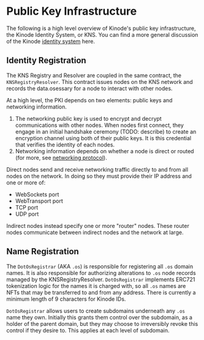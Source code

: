 # Public Key Infrastructure

The following is a high level overview of Kinode's public key infrastructure, the Kinode Identity System, or KNS.
You can find a more general discussion of the Kinode [identity system](./identity_system.md) here.

## Identity Registration

The KNS Registry and Resolver are coupled in the same contract, the `KNSRegistryResolver`.
This contract issues nodes on the KNS network and records the data.osessary for a node to interact with other nodes.

At a high level, the PKI depends on two elements: public keys and networking information.

1. The networking public key is used to encrypt and decrypt communications with other nodes.
When nodes first connect, they engage in an initial handshake ceremony (TODO: describe) to create an encryption channel using both of their public keys.
It is this credential that verifies the identity of each nodes.
2. Networking information depends on whether a node is direct or routed (for more, see [networking protocol](./networking_protocol.md)).

Direct nodes send and receive networking traffic directly to and from all nodes on the network. In doing so they must provide their IP address and one or more of:
* WebSockets port
* WebTransport port
* TCP port
* UDP port

Indirect nodes instead specify one or more "router" nodes.
These router nodes communicate between indirect nodes and the network at large.

## Name Registration

The `DotOsRegistrar` (AKA `.os`) is responsible for registering all `.os` domain names.
It is also responsible for authorizing alterations to `.os` node records managed by the KNSRegistryResolver.
`DotOsRegistrar` implements ERC721 tokenization logic for the names it is charged with, so all `.os` names are NFTs that may be transferred to and from any address.
There is currently a minimum length of 9 characters for Kinode IDs.

`DotOsRegistrar` allows users to create subdomains underneath any `.os` name they own.
Initially this grants them control over the subdomain, as a holder of the parent domain, but they may choose to irreversibly revoke this control if they desire to.
This applies at each level of subdomain.
